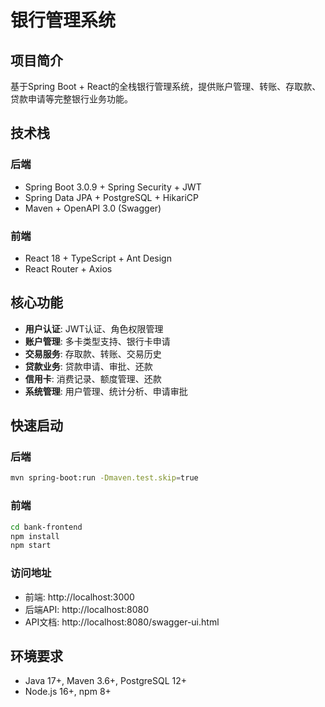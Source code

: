 # 银行管理系统

## 项目简介
基于Spring Boot + React的全栈银行管理系统，提供账户管理、转账、存取款、贷款申请等完整银行业务功能。

## 技术栈

### 后端
- Spring Boot 3.0.9 + Spring Security + JWT
- Spring Data JPA + PostgreSQL + HikariCP
- Maven + OpenAPI 3.0 (Swagger)

### 前端  
- React 18 + TypeScript + Ant Design
- React Router + Axios

## 核心功能
- **用户认证**: JWT认证、角色权限管理
- **账户管理**: 多卡类型支持、银行卡申请
- **交易服务**: 存取款、转账、交易历史
- **贷款业务**: 贷款申请、审批、还款
- **信用卡**: 消费记录、额度管理、还款
- **系统管理**: 用户管理、统计分析、申请审批

## 快速启动

### 后端
```bash
mvn spring-boot:run -Dmaven.test.skip=true
```

### 前端
```bash
cd bank-frontend
npm install
npm start
```

### 访问地址
- 前端: http://localhost:3000
- 后端API: http://localhost:8080
- API文档: http://localhost:8080/swagger-ui.html

## 环境要求
- Java 17+, Maven 3.6+, PostgreSQL 12+
- Node.js 16+, npm 8+
